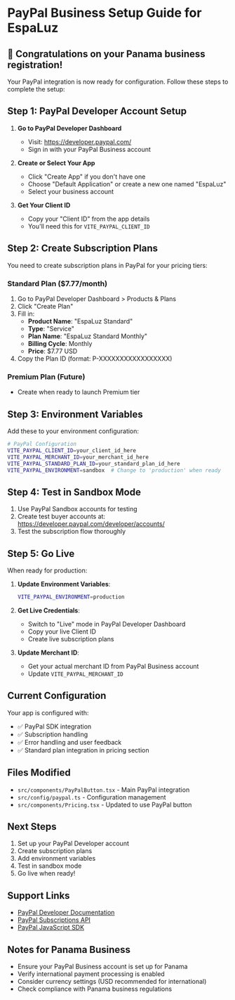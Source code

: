 # PayPal Business Setup Guide for EspaLuz

## 🎉 Congratulations on your Panama business registration!

Your PayPal integration is now ready for configuration. Follow these steps to complete the setup:

## Step 1: PayPal Developer Account Setup

1. **Go to PayPal Developer Dashboard**
   - Visit: https://developer.paypal.com/
   - Sign in with your PayPal Business account

2. **Create or Select Your App**
   - Click "Create App" if you don't have one
   - Choose "Default Application" or create a new one named "EspaLuz"
   - Select your business account

3. **Get Your Client ID**
   - Copy your "Client ID" from the app details
   - You'll need this for `VITE_PAYPAL_CLIENT_ID`

## Step 2: Create Subscription Plans

You need to create subscription plans in PayPal for your pricing tiers:

### Standard Plan ($7.77/month)
1. Go to PayPal Developer Dashboard > Products & Plans
2. Click "Create Plan"
3. Fill in:
   - **Product Name**: "EspaLuz Standard"
   - **Type**: "Service"
   - **Plan Name**: "EspaLuz Standard Monthly"
   - **Billing Cycle**: Monthly
   - **Price**: $7.77 USD
4. Copy the Plan ID (format: P-XXXXXXXXXXXXXXXXX)

### Premium Plan (Future)
- Create when ready to launch Premium tier

## Step 3: Environment Variables

Add these to your environment configuration:

```bash
# PayPal Configuration
VITE_PAYPAL_CLIENT_ID=your_client_id_here
VITE_PAYPAL_MERCHANT_ID=your_merchant_id_here
VITE_PAYPAL_STANDARD_PLAN_ID=your_standard_plan_id_here
VITE_PAYPAL_ENVIRONMENT=sandbox  # Change to 'production' when ready
```

## Step 4: Test in Sandbox Mode

1. Use PayPal Sandbox accounts for testing
2. Create test buyer accounts at: https://developer.paypal.com/developer/accounts/
3. Test the subscription flow thoroughly

## Step 5: Go Live

When ready for production:

1. **Update Environment Variables**:
   ```bash
   VITE_PAYPAL_ENVIRONMENT=production
   ```

2. **Get Live Credentials**:
   - Switch to "Live" mode in PayPal Developer Dashboard
   - Copy your live Client ID
   - Create live subscription plans

3. **Update Merchant ID**:
   - Get your actual merchant ID from PayPal Business account
   - Update `VITE_PAYPAL_MERCHANT_ID`

## Current Configuration

Your app is configured with:
- ✅ PayPal SDK integration
- ✅ Subscription handling
- ✅ Error handling and user feedback
- ✅ Standard plan integration in pricing section

## Files Modified

- `src/components/PayPalButton.tsx` - Main PayPal integration
- `src/config/paypal.ts` - Configuration management
- `src/components/Pricing.tsx` - Updated to use PayPal button

## Next Steps

1. Set up your PayPal Developer account
2. Create subscription plans
3. Add environment variables
4. Test in sandbox mode
5. Go live when ready!

## Support Links

- [PayPal Developer Documentation](https://developer.paypal.com/docs/)
- [PayPal Subscriptions API](https://developer.paypal.com/docs/subscriptions/)
- [PayPal JavaScript SDK](https://developer.paypal.com/docs/checkout/reference/customize-sdk/)

## Notes for Panama Business

- Ensure your PayPal Business account is set up for Panama
- Verify international payment processing is enabled
- Consider currency settings (USD recommended for international)
- Check compliance with Panama business regulations